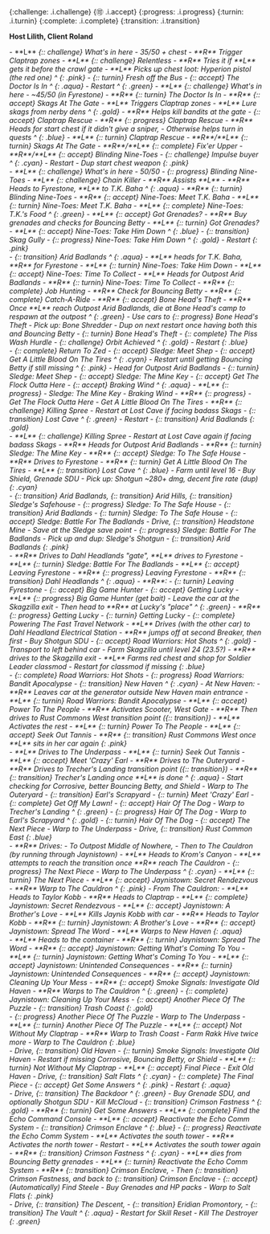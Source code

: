 {:challenge: .i.challenge}
{:accept: .i.accept}
{:progress: .i.progress}
{:turnin: .i.turnin}
{:complete: .i.complete}
{:transition: .i.transition}

**Host Lilith, Client Roland**

<div class="darkblue">
- **L** <i/>{:: challenge} What's in here - 35/50 + chest
- **R** Trigger Claptrap zones
- **L** <i/>{:: challenge} Relentless
  - **R** Tries it if **L** gets it before the crawl gate
- **L** Picks up chest loot: Hyperion pistol (the red one)
^
{: .pink}
- <i/>{:: turnin} Fresh off the Bus
- <i/>{:: accept} The Doctor Is In
^
{: .aqua}
- Restart
^
{: .green}
- **L** <i/>{:: challenge} What's in here - ~45/50 (in Fyrestone)
- **R** <i/>{:: turnin} The Doctor Is In
- **R** <i/>{:: accept} Skags At The Gate
  - **L** Triggers Claptrap zones
  - **L** Lure skags from nerby dens
^
{: .gold}
- **R** Helps kill bandits at the gate
- <i/>{:: accept} Claptrap Rescue
- **R** <i/>{:: progress} Claptrap Rescue
  - **R** Heads for start chest if it didn't give a sniper,
  - Otherwise helps turn in quests
^
{: .blue}
- **L** <i/>{:: turnin} Claptrap Rescue
- **R**/**L** <i/>{:: turnin} Skags At The Gate
- **R**/**L** <i/>{:: complete} Fix'er Upper
- **R**/**L** <i/>{:: accept} Blinding Nine-Toes
- <i/>{:: challenge} Impulse buyer
^
{: .cyan}
- Restart
  - Dup start chest weapon
{: .pink}
</div>

<div class="orange">
- **L** <i/>{:: challenge} What's in here - 50/50
- <i/>{:: progress} Blinding Nine-Toes
  - **L** <i/>{:: challenge} Chain Killer
  - **R** Assists **L**
- **R** Heads to Fyrestone, **L** to T.K. Baha
^
{: .aqua}
- **R** <i/>{:: turnin} Blinding Nine-Toes
- **R** <i/>{:: accept} Nine-Toes: Meet T.K. Baha
- **L** <i/>{:: turnin} Nine-Toes: Meet T.K. Baha
- **L** <i/>{:: complete} Nine-Toes: T.K.'s Food
^
{: .green}
- **L** <i/>{:: accept} Got Grenades?
- **R** Buy grenades and checks for Bouncing Betty
- **L** <i/>{:: turnin} Got Grenades?
- **L** <i/>{:: accept} Nine-Toes: Take Him Down
^
{: .blue}
- <i/>{:: transition} Skag Gully
- <i/>{:: progress} Nine-Toes: Take Him Down
^
{: .gold}
- Restart
{: .pink}
</div>

<div class="red">
- <i/>{:: transition} Arid Badlands
^
{: .aqua}
- **L** heads for T.K. Baha, **R** for Fyrestone
- **L** <i/>{:: turnin} Nine-Toes: Take Him Down
- **L** <i/>{:: accept} Nine-Toes: Time To Collect
- **L** Heads for Outpost Arid Badlands
- **R** <i/>{:: turnin} Nine-Toes: Time To Collect
- **R** <i/>{:: complete} Job Hunting
- **R** Check for Bouncing Betty
- **R** <i/>{:: complete} Catch-A-Ride
- **R** <i/>{:: accept} Bone Head's Theft
- **R** Once **L** reach Outpost Arid Badlands, die at Bone Head's camp to respawn at the outpost
^
{: .green}
- Use cars to <i/>{:: progress} Bone Head's Theft
  - Pick up: Bone Shredder
  - Dup on next restart once having both this and Bouncing Betty
- <i/>{:: turnin} Bone Head's Theft
- <i/>{:: complete} The Piss Wash Hurdle
  - <i/>{:: challenge} Orbit Achieved
^
{: .gold}
- Restart
{: .blue}
</div>

<div class="blue">
- <i/>{:: complete} Return To Zed
- <i/>{:: accept} Sledge: Meet Shep
- <i/>{:: accept} Get A Little Blood On The Tires
^
{: .cyan}
- Restart until getting Bouncing Betty if still missing
^
{: .pink}
- Head for Outpost Arid Badlands
- <i/>{:: turnin} Sledge: Meet Shep
- <i/>{:: accept} Sledge: The Mine Key
- <i/>{:: accept} Get The Flock Outta Here
- <i/>{:: accept} Braking Wind
^
{: .aqua}
- **L** <i/>{:: progress}
  - Sledge: The Mine Key
  - Braking Wind
- **R** <i/>{:: progress}
  - Get The Flock Outta Here
  - Get A Little Blood On The Tires
  - **R** <i/>{:: challenge} Killing Spree
    - Restart at Lost Cave if facing badass Skags
- <i/>{:: transition} Lost Cave
^
{: .green}
- Restart
- <i/>{:: transition} Arid Badlands
{: .gold}
</div>

<div class="darkblue">
- **L** <i/>{:: challenge} Killing Spree
  - Restart at Lost Cave again if facing badass Skags
- **R** Heads for Outpost Arid Badlands
  - **R** <i/>{:: turnin} Sledge: The Mine Key
  - **R** <i/>{:: accept} Sledge: To The Safe House
- **R** Drives to Fyrestone
  - **R** <i/>{:: turnin} Get A Little Blood On The Tires
- **L** <i/>{:: transition} Lost Cave
^
{: .blue}
- Farm until level 16
  - Buy Shield, Grenade SDU
  - Pick up: Shotgun ~280+ dmg, decent fire rate (dup)
{: .cyan}
</div>

<div class="blue">
- <i/>{:: transition} Arid Badlands, <i/>{:: transition} Arid Hills, <i/>{:: transition} Sledge's Safehouse
  - <i/>{:: progress} Sledge: To The Safe House
- <i/>{:: transition} Arid Badlands
  - <i/>{:: turnin} Sledge: To The Safe House
  - <i/>{:: accept} Sledge: Battle For The Badlands
- Drive, <i/>{:: transition} Headstone Mine
  - Save at the Sledge save point
  - <i/>{:: progress} Sledge: Battle For The Badlands
  - Pick up and dup: Sledge's Shotgun 
- <i/>{:: transition} Arid Badlands
{: .pink}
</div>

<div class="crimson">
- **R** Drives to Dahl Headlands "gate", **L** drives to Fyrestone
- **L** <i/>{:: turnin} Sledge: Battle For The Badlands
- **L** <i/>{:: accept} Leaving Fyrestone
- **R** <i/>{:: progress} Leaving Fyrestone
- **R** <i/>{:: transition} Dahl Headlands
^
{: .aqua}
- **R**:
  - <i/>{:: turnin} Leaving Fyrestone
  - <i/>{:: accept} Big Game Hunter
  - <i/>{:: accept} Getting Lucky
- **L** <i/>{:: progress} Big Game Hunter (get bait)
  - Leave the car at the Skagzilla exit
  - Then head to **R** at Lucky's "place"
^
{: .green}
- **R** <i/>{:: progress} Getting Lucky
- <i/>{:: turnin} Getting Lucky
- <i/>{:: complete} Powering The Fast Travel Network
  - **L** Drives (with the other car) to Dahl Headland Electrical Station
  - **R** jumps off at second Breaker, then first
- Buy Shotgun SDU
- <i/>{:: accept} Road Warriors: Hot Shots
^
{: .gold}
- Transport to left behind car
- Farm Skagzilla until level 24 (23.5?)
  - **R** drives to the Skagzilla exit
  - **L** Farms red chest and shop for Soldier Leader classmod
- Restart for classmod if missing
{: .blue}
</div>

<div class="green">
- <i/>{:: complete} Road Warriors: Hot Shots
- <i/>{:: progress} Road Warriors: Bandit Apocalypse
- <i/>{:: transition} New Haven
^
{: .cyan}
- At New Haven:
  - **R** Leaves car at the generator outside New Haven main entrance
  - **L** <i/>{:: turnin} Road Warriors: Bandit Apocalypse
  - **L** <i/>{:: accept} Power To The People
  - **R** Activates Scooter, West Gate
    - **R** Then drives to Rust Commons West transition point (<i/>{:: transition})
  - **L** Activates the rest
  - **L** <i/>{:: turnin} Power To The People
  - **L** <i/>{:: accept} Seek Out Tannis
- **R** <i/>{:: transition} Rust Commons West once **L** sits in her car again
{: .pink}
</div>

<div class="red">
- **L** Drives to The Underpass
  - **L** <i/>{:: turnin} Seek Out Tannis
  - **L** <i/>{:: accept} Meet 'Crazy' Earl
- **R** Drives to The Outeryard
- **R** Drives to Trecher's Landing transition point (<i/>{:: transition})
  - **R** <i/>{:: transition} Trecher's Landing once **L** is done
^
{: .aqua}
- Start checking for Corrosive, better Bouncing Betty, and Shield
- Warp to The Outeryard
- <i/>{:: transition} Earl's Scrapyard
- <i/>{:: turnin} Meet 'Crazy' Earl
- <i/>{:: complete} Get Off My Lawn!
- <i/>{:: accept} Hair Of The Dog
- Warp to Trecher's Landing
^
{: .green}
- <i/>{:: progress} Hair Of The Dog
- Warp to Earl's Scrapyard
^
{: .gold}
- <i/>{:: turnin} Hair Of The Dog
- <i/>{:: accept} The Next Piece
- Warp to The Underpass
- Drive, <i/>{:: transition} Rust Common East
{: .blue}
</div>

<div class="orange">
- **R** Drives:
  - To Outpost Middle of Nowhere,
  - Then to The Cauldron (by running through Jaynistown)
- **L** Heads to Krom's Canyon
  - **L** attempts to reach the transition once **R** reach The Cauldron
- <i/>{:: progress} The Next Piece
- Warp to The Underpass
^
{: .cyan}
- **L** <i/>{:: turnin} The Next Piece
- **L** <i/>{:: accept} Jaynistown: Secret Rendezvous
- **R** Warp to The Cauldron
^
{: .pink}
- From The Cauldron:
  - **L** Heads to Taylor Kobb
  - **R** Heads to Claptrap
  - **L** <i/>{:: complete} Jaynistown: Secret Rendezvous
  - **L** <i/>{:: accept} Jaynistown: A Brother's Love
- **L** Kills Jaynis Kobb with car
- **R** Heads to Taylor Kobb
  - **R** <i/>{:: turnin} Jaynistown: A Brother's Love
  - **R** <i/>{:: accept} Jaynistown: Spread The Word
- **L** Warps to New Haven
{: .aqua}
</div>

<div class="green">
- **L** Heads to the container
- **R** <i/>{:: turnin} Jaynistown: Spread The Word
- **R** <i/>{:: accept} Jaynistown: Getting What's Coming To You
- **L** <i/>{:: turnin} Jaynistown: Getting What's Coming To You
- **L** <i/>{:: accept} Jaynistown: Unintended Consequences
- **R** <i/>{:: turnin} Jaynistown: Unintended Consequences
- **R** <i/>{:: accept} Jaynistown: Cleaning Up Your Mess
- **R** <i/>{:: accept} Smoke Signals: Investigate Old Haven
- **R** Warps to The Cauldron
^
{: .green}
- <i/>{:: complete} Jaynistown: Cleaning Up Your Mess
- <i/>{:: accept} Another Piece Of The Puzzle
- <i/>{:: transition} Trash Coast
{: .gold}
</div>

<div class="orange">
- <i/>{:: progress} Another Piece Of The Puzzle
- Warp to The Underpass
  - **L** <i/>{:: turnin} Another Piece Of The Puzzle
  - **L** <i/>{:: accept} Not Without My Claptrap
  - **R** Warp to Trash Coast
- Farm Rakk Hive twice more
- Warp to The Cauldron
{: .blue}
</div>

<div class="blue">
- Drive, <i/>{:: transition} Old Haven
- <i/>{:: turnin} Smoke Signals: Investigate Old Haven
- Restart if missing Corrosive, Bouncing Betty, or Shield
- **L** <i/>{:: turnin} Not Without My Claptrap
- **L** <i/>{:: accept} Final Piece
- Exit Old Haven
- Drive, <i/>{:: transition} Salt Flats
^
{: .cyan}
- <i/>{:: complete} The Final Piece
- <i/>{:: accept} Get Some Answers
^
{: .pink}
- Restart
{: .aqua}
</div>

<div class="crimson">
- Drive, <i/>{:: transition} The Backdoor
^
{: .green}
- Buy Grenade SDU, and optionally Shotgun SDU
- Kill McCloud
- <i/>{:: transition} Crimson Fastness
^
{: .gold}
- **R** <i/>{:: turnin} Get Some Answers
- **L** <i/>{:: complete} Find the Echo Command Console
- **L** <i/>{:: accept} Reactivate the Echo Comm System
- <i/>{:: transition} Crimson Enclave
^
{: .blue}
- <i/>{:: progress} Reactivate the Echo Comm System
  - **L** Activates the south tower
  - **R** Activates the north tower
  - Restart
  - **L** Activates the south tower again
  - **R** <i/>{:: transition} Crimson Fastness
^
{: .cyan}
- **L** dies from Bouncing Betty grenades
  - **L** <i/>{:: turnin} Reactivate the Echo Comm System
- **R** <i/>{:: transition} Crimson Enclave,
  - Then <i/>{:: transition} Crimson Fastness, and back to <i/>{:: transition} Crimson Enclave
  - <i/>{:: accept} (Automatically) Find Steele
- Buy Grenades and HP packs
- Warp to Salt Flats
{: .pink}
</div>

<div class="darkblue">
- Drive, <i/>{:: transition} The Descent,
  - <i/>{:: transition} Eridian Promontory,
  - <i/>{:: transition} The Vault
^
{: .aqua}
- Restart for Skill Reset
- Kill The Destroyer
{: .green}
</div>
